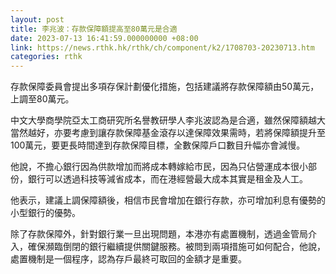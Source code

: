 ```yaml
---
layout: post
title: 李兆波：存款保障額提高至80萬元是合適
date: 2023-07-13 16:41:59.000000000 +08:00
link: https://news.rthk.hk/rthk/ch/component/k2/1708703-20230713.htm
categories: rthk
---
```


存款保障委員會提出多項存保計劃優化措施，包括建議將存款保障額由50萬元，上調至80萬元。

中文大學商學院亞太工商研究所名譽教研學人李兆波認為是合適，雖然保障額越大當然越好，亦要考慮到讓存款保障基金滾存以達保障效果需時，若將保障額提升至100萬元，要更長時間達到存款保障目標，全數保障戶口數目升幅亦會減慢。

他說，不擔心銀行因為供款增加而將成本轉嫁給市民，因為只佔營運成本很小部份，銀行可以透過科技等減省成本，而在港經營最大成本其實是租金及人工。

他表示，建議上調保障額後，相信市民會增加在銀行存款，亦可增加利息有優勢的小型銀行的優勢。

除了存款保障外，針對銀行業一旦出現問題，本港亦有處置機制，透過金管局介入，確保瀕臨倒閉的銀行繼續提供關鍵服務。被問到兩項措施可如何配合，他說，處置機制是一個程序，認為存戶最終可取回的金額才是重要。
